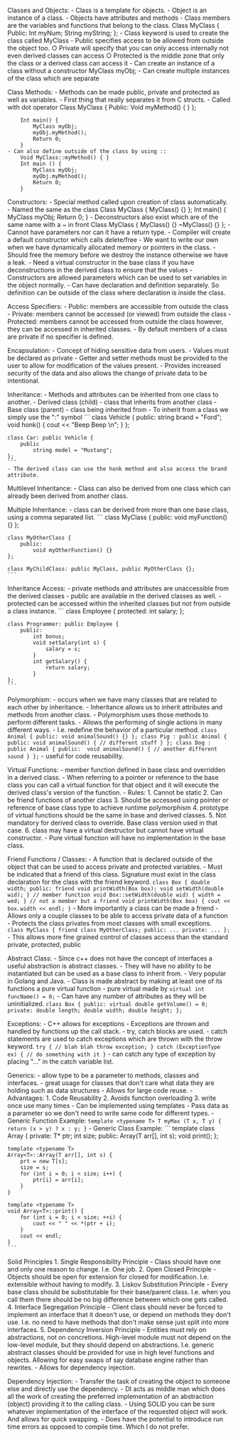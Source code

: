 Classes and Objects:
	- Class is a template for objects.
	- Object is an instance of a class.
	- Objects have attributes and methods
	- Class members are the variables and functions that belong to the class.
		Class MyClass {
			Public:
				Int myNum;
				String myString;
		};
	- Class keyword is used to create the class called MyClass
	- Public specifies access to be allowed from outside the object too.
		○ Private will specify that you can only access internally not even derived classes can access
		○ Protected is the middle zone that only the class or a derived class can access it
	- Can create an instance of a class without a constructor
		MyClass myObj;
	- Can create multiple instances of the class which are separate

Class Methods:
	- Methods can be made public, private and protected as well as variables.
	- First thing that really separates it from C structs.
	- Called with dot operator
		Class MyClass {
			Public:
				Void myMethod() { }
		};
		
		Int main() {
			MyClass myObj;
			myObj.myMethod();
			Return 0;
		}
	- Can also define outside of the class by using ::
		Void MyClass::myMethod() { }
		Int main () {
			MyClass myObj;
			myObj.myMethod();
			Return 0;
		}

Constructors:
	- Special method called upon creation of class automatically.
	- Named the same as the class
		Class MyClass {
			MyClass() {} 
		};
		Int main() {
			MyClass myObj;
			Return 0;
		}
	- Deconstructors also exist which are of the same name with a ~ in front
		Class MyClass {
			MyClass() {}
			~MyClass() {}
		};
		- Cannot have parameters nor can it have a return type.
		- Compiler will create a default constructor which calls delete/free
		- We want to write our own when we have dynamically allocated memory or pointers in the class.
		- Should free the memory before we destroy the instance otherwise we have a leak.
		- Need a virtual constructor in the base class if you have deconstructions in the derived class to ensure that the values 
	- Constructors are allowed parameters which can be used to set variables in the object normally.
	- Can have declaration and definition separately. So definition can be outside of the class where declaration is inside the class.

Access Specifiers: 
	- Public: members are accessible from outside the class
	- Private: members cannot be accessed (or viewed) from outside the class
	- Protected: members cannot be accessed from outside the class however, they can be accessed in inherited classes.
	- By default members of a class are private if no specifier is defined.

Encapsulation:
	- Concept of hiding sensitive data from users.
	- Values must be declared as private
	- Getter and setter methods must be provided to the user to allow for modification of the values present.
	- Provides increased security of the data and also allows the change of private data to be intentional.

Inheritance:
	- Methods and attributes can be inherited from one class to another.
	- Derived class (child) - class that inherits from another class
	- Base class (parent) - class being inherited from
	- To inherit from a class we simply use the ":" symbol
	```
	class Vehicle {
		public:
			string brand = "Ford";
			void honk() {
				cout << "Beep Beep \n";
			}
	};

	class Car: public Vehicle {
		public
			string model = "Mustang";
	};
	```
	- The derived class can use the honk method and also access the brand attribute.

Multilevel Inheritance:
	- Class can also be derived from one class which can already been derived from another class.

Multiple Inheritance:
	- class can be derived from more than one base class, using a comma separated list.
	```
	class MyClass {
		public:
			void myFunction() {}
	};

	class MyOtherClass {
		public:
			void myOtherFunction() {}
	};

	class MyChildClass: public MyClass, public MyOtherClass {};
	```

Inheritance Access:
	- private methods and attributes are unaccessible from the derived classes
	- public are available in the derived classes as well.
	- protected can be accessed within the inherited classes but not from outside a class instance.
	```
	class Employee {
		protected:
			int salary;
	};

	class Programmer: public Employee {
		public:
			int bonus;
			void setSalary(int s) {
				salary = s;
			}
			int getSalary() {
				return salary;
			}
	};
	```

Polymorphism:
	- occurs when we have many classes that are related to each other by inheritance.
	- Inheritance allows us to inherit attributes and methods from another class.
	- Polymorphism uses those methods to perform different tasks.
	- Allows the performing of single actions in many different ways.
	- I.e. redefine the behavior of a particular method.
	```
	class Animal {
		public:
			void animalSound() {}
	};
	class Pig : public Animal {
		public:
			void animalSound() { // different stuff }
	};
	class Dog : public Animal {
		public: 
			void animalSound() { // another different sound }
	};
	```
	- useful for code reusability.

Virtual Functions:
	- member function defined in base class and overridden in a derived class.
	- When referring to a pointer or reference to the base class you can call a virtual function for that object and it will execute the derived class's version of the function.
	- Rules:
		1. Cannot be static
		2. Can be friend functions of another class
		3. Should be accessed using pointer or reference of base class type to achieve runtime polymorphism
		4. prototype of virtual functions should be the same in base and derived classes.
		5. Not mandatory for derived class to override. Base class version used in that case.
		6. class may have a virtual destructor but cannot have virtual constructor.
	- Pure virtual function will have no implementation in the base class. 

Friend Functions / Classes:
	- A function that is declared outside of the object that can be used to access private and protected variables.
	- Must be indicated that a friend of this class. Signature must exist in the class declaration for the class with the friend keyword.
	```
	class Box {
		double width;
		public:
			friend void printWidth(Box box);
			void setWidth(double wid);
	}
	// member function
	void Box::setWidth(double wid) {
		width = wed;
	}
	// not a member but a friend
	void printWidth(Box box) {
		cout << box.width << endl;
	}
	```
	- More importantly a class can be made a friend
	- Allows only a couple classes to be able to access private data of a function
	- Protects the class privates from most classes with small exceptions.
	``` 
	class MyClass {
		friend class MyOtherClass;
		public:
			...
		private:
			...
	};
	```
	- This allows more fine grained control of classes access than the standard private, protected, public

Abstract Class:
	- Since c++ does not have the concept of interfaces a useful abstraction is abstract classes.
	- They will have no ability to be instantiated but can be used as a base class to inherit from.
	- Very popular in Golang and Java.
	- Class is made abstract by making at least one of its functions a pure virtual function
	- pure virtual made by
	```
	virtual int funcName() = 0;
	```
	- Can have any number of attributes as they will be uninitialized.
	```
	class Box {
		public:
			virtual double getVolume() = 0;
		private:
			double length;
			double width;
			double height;
	};
	```

Exceptions:
	- C++ allows for exceptions
	- Exceptions are thrown and handled by functions up the call stack.
	- try, catch blocks are used.
	- catch statements are used to catch exceptions which are thrown with the throw keyword.
	```
	try {
		// blah blah
		throw exception;
	}
	catch (ExceptionType ex) {
		// do something with it
	}
	```
	- can catch any type of exception by placing "..." in the catch variable list.

Generics:
	- allow type to be a parameter to methods, classes and interfaces.
	- great usage for classes that don't care what data they are holding such as data structures
	- Allows for large code reuse.
	- Advantages:
		1. Code Reusability
		2. Avoids function overloading
		3. write once use many times
	- Can be implemented using templates
	- Pass data as a parameter so we don't need to write same code for different types.
	- Generic Function Example:
	```
	template <typename T>
	T myMax (T x, T y) {
		return (x > y) ? x : y;
	}
	```
	- Generic Class Example:
	```
	template <typename T>
	class Array {
		private:
			T* ptr;
			int size;
		public:
			Array(T arr[], int s);
			void print();
	};

	template <typename T>
	Array<T>::Array(T arr[], int s) {
		prt = new T[s];
		size = s;
		for (int i = 0; i < size; i++) {
			ptr[i] = arr[i];
		}
	}

	template <typename T>
	void Array<T>::print() {
		for (int i = 0; i < size; ++i) {
			cout << " " << *(ptr + i);
		}
		cout << endl;
	}
	```

Solid Principles
	1. Single Responsibility Principle
		- Class should have one and only one reason to change. I.e. One job.
	2. Open Closed Principle
		- Objects should be open for extension for closed for modification. I.e. extensible without having to modify.
	3. Liskov Substitution Principle
		- Every base class should be substitutable for their base/parent class. I.e. when you call them there should be no big difference between which one gets called.
	4. Interface Segregation Principle
		- Client class should never be forced to implement an interface that it doesn't use, or depend on methods they don't use. I.e. no need to have methods that don't make sense just split into more interfaces.
	5. Dependency Inversion Principle
		- Entities must rely on abstractions, not on concretions. High-level module must not depend on the low-level module, but they should depend on abstractions. I.e. generic abstract classes should be provided for use in high level functions and objects. Allowing for easy swaps of say database engine rather than rewrites.
		- Allows for dependency injection.

Dependency Injection:
	- Transfer the task of creating the object to someone else and directly use the dependency.
	- DI acts as middle man which does all the work of creating the preferred implementation of an abstraction (object) providing it to the calling class.
	- Using SOLID you can be sure whatever implementation of the interface of the requested object will work. And allows for quick swapping.
	- Does have the potential to introduce run time errors as opposed to compile time. Which I do not prefer.


